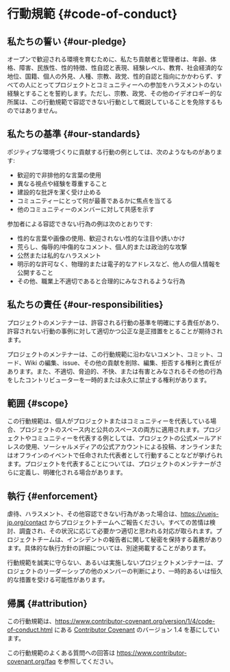 # 行動規範 {#code-of-conduct}

## 私たちの誓い {#our-pledge}

オープンで歓迎される環境を育むために、私たち貢献者と管理者は、年齢、体格、障害、民族性、性的特徴、性自認と表現、経験レベル、教育、社会経済的な地位、国籍、個人の外見、人種、宗教、政党、性的自認と指向にかかわらず、すべての人にとってプロジェクトとコミュニティーへの参加をハラスメントのない経験とすることを誓約します。ただし、宗教、政党、その他のイデオロギー的な所属は、この行動規範で容認できない行動として概説していることを免除するものではありません。

## 私たちの基準 {#our-standards}

ポジティブな環境づくりに貢献する行動の例としては、次のようなものがあります:

- 歓迎的で非排他的な言葉の使用
- 異なる視点や経験を尊重すること
- 建設的な批評を潔く受け止める
- コミュニティーにとって何が最善であるかに焦点を当てる
- 他のコミュニティーのメンバーに対して共感を示す

参加者による容認できない行為の例は次のとおりです:

- 性的な言葉や画像の使用、歓迎されない性的な注目や誘いかけ
- 荒らし、侮辱的/中傷的なコメント、個人的または政治的な攻撃
- 公然または私的なハラスメント
- 明示的な許可なく、物理的または電子的なアドレスなど、他人の個人情報を公開すること
- その他、職業上不適切であると合理的にみなされるような行為

## 私たちの責任 {#our-responsibilities}

プロジェクトのメンテナーは、許容される行動の基準を明確にする責任があり、許容されない行動の事例に対して適切かつ公正な是正措置をとることが期待されます。

プロジェクトのメンテナーは、この行動規範に沿わないコメント、コミット、コード、Wiki の編集、issue、その他の貢献を削除、編集、拒否する権利と責任があります。また、不適切、脅迫的、不快、または有害とみなされるその他の行為をしたコントリビューターを一時的または永久に禁止する権利があります。

## 範囲 {#scope}

この行動規範は、個人がプロジェクトまたはコミュニティーを代表している場合、プロジェクトのスペース内と公共のスペースの両方に適用されます。プロジェクトやコミュニティーを代表する例としては、プロジェクトの公式メールアドレスの使用、ソーシャルメディアの公式アカウントによる投稿、オンラインまたはオフラインのイベントで任命された代表者として行動することなどが挙げられます。プロジェクトを代表することについては、プロジェクトのメンテナーがさらに定義し、明確化される場合があります。

## 執行 {#enforcement}

虐待、ハラスメント、その他容認できない行為があった場合は、https://vuejs-jp.org/contact からプロジェクトチームへご報告ください。すべての苦情は検討、調査され、その状況に応じて必要かつ適切と思われる対応が取られます。プロジェクトチームは、インシデントの報告者に関して秘密を保持する義務があります。具体的な執行方針の詳細については、別途掲載することがあります。

行動規範を誠実に守らない、あるいは実施しないプロジェクトメンテナーは、プロジェクトのリーダーシップの他のメンバーの判断により、一時的あるいは恒久的な措置を受ける可能性があります。

## 帰属 {#attribution}

この行動規範は、https://www.contributor-covenant.org/version/1/4/code-of-conduct.html にある [Contributor Covenant][homepage] のバージョン 1.4 を基にしています。

この行動規範のよくある質問への回答は https://www.contributor-covenant.org/faq を参照してください。

[homepage]: https://www.contributor-covenant.org
